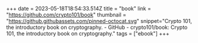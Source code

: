 +++
date = 2023-05-18T18:54:33.514Z
title = "book"
link = "https://github.com/crypto101/book"
thumbnail = "https://github.githubassets.com/pinned-octocat.svg"
snippet="Crypto 101, the introductory book on cryptography. - GitHub - crypto101/book: Crypto 101, the introductory book on cryptography."
tags = ["ebook"]
+++
